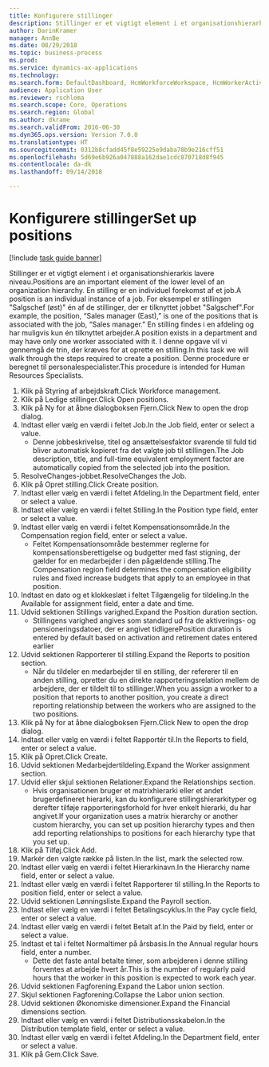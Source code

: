 ```yaml
--- 
title: Konfigurere stillinger
description: Stillinger er et vigtigt element i et organisationshierarkis lavere niveau.
author: DarinKramer
manager: AnnBe
ms.date: 08/29/2018
ms.topic: business-process
ms.prod: 
ms.service: dynamics-ax-applications
ms.technology: 
ms.search.form: DefaultDashboard, HcmWorkforceWorkspace, HcmWorkerActivityChart, HcmAllWorkersListPart, HcmPosition, HcmPositionNewPosition, HcmJobLookup, HcmPositionReportsToDialog, HcmPositionLookup, FinancialDimensionDefaultTemplatesLookup, DimensionLookup
audience: Application User
ms.reviewer: rschloma
ms.search.scope: Core, Operations
ms.search.region: Global
ms.author: dkrame
ms.search.validFrom: 2016-06-30
ms.dyn365.ops.version: Version 7.0.0
ms.translationtype: HT
ms.sourcegitcommit: 0312b8cfadd45f8e59225e9daba78b9e216cff51
ms.openlocfilehash: 5d69e6b926a047888a162dae1cdc870718d8f945
ms.contentlocale: da-dk
ms.lasthandoff: 09/14/2018

---
```

# <a name="set-up-positions"></a><span data-ttu-id="8932c-103">Konfigurere stillinger</span><span class="sxs-lookup"><span data-stu-id="8932c-103">Set up positions</span></span>

[!include [task guide banner](../../includes/task-guide-banner.md)]

<span data-ttu-id="8932c-104">Stillinger er et vigtigt element i et organisationshierarkis lavere niveau.</span><span class="sxs-lookup"><span data-stu-id="8932c-104">Positions are an important element of the lower level of an organization hierarchy.</span></span> <span data-ttu-id="8932c-105">En stilling er en individuel forekomst af et job.</span><span class="sxs-lookup"><span data-stu-id="8932c-105">A position is an individual instance of a job.</span></span> <span data-ttu-id="8932c-106">For eksempel er stillingen "Salgschef (øst)" én af de stillinger, der er tilknyttet jobbet "Salgschef".</span><span class="sxs-lookup"><span data-stu-id="8932c-106">For example, the position, “Sales manager (East),” is one of the positions that is associated with the job, “Sales manager.”</span></span> <span data-ttu-id="8932c-107">En stilling findes i en afdeling og har muligvis kun én tilknyttet arbejder.</span><span class="sxs-lookup"><span data-stu-id="8932c-107">A position exists in a department and may have only one worker associated with it.</span></span> <span data-ttu-id="8932c-108">I denne opgave vil vi gennemgå de trin, der kræves for at oprette en stilling.</span><span class="sxs-lookup"><span data-stu-id="8932c-108">In this task we will walk through the steps required to create a position.</span></span> <span data-ttu-id="8932c-109">Denne procedure er beregnet til personalespecialister.</span><span class="sxs-lookup"><span data-stu-id="8932c-109">This procedure is intended for Human Resources Specialists.</span></span>

1. <span data-ttu-id="8932c-110">Klik på Styring af arbejdskraft.</span><span class="sxs-lookup"><span data-stu-id="8932c-110">Click Workforce management.</span></span>
2. <span data-ttu-id="8932c-111">Klik på Ledige stillinger.</span><span class="sxs-lookup"><span data-stu-id="8932c-111">Click Open positions.</span></span>
3. <span data-ttu-id="8932c-112">Klik på Ny for at åbne dialogboksen Fjern.</span><span class="sxs-lookup"><span data-stu-id="8932c-112">Click New to open the drop dialog.</span></span>
4. <span data-ttu-id="8932c-113">Indtast eller vælg en værdi i feltet Job.</span><span class="sxs-lookup"><span data-stu-id="8932c-113">In the Job field, enter or select a value.</span></span>
    * <span data-ttu-id="8932c-114">Denne jobbeskrivelse, titel og ansættelsesfaktor svarende til fuld tid bliver automatisk kopieret fra det valgte job til stillingen.</span><span class="sxs-lookup"><span data-stu-id="8932c-114">The Job description, title, and full-time equivalent employment factor are automatically copied from the selected job into the position.</span></span>  
5. <span data-ttu-id="8932c-115">ResolveChanges-jobbet.</span><span class="sxs-lookup"><span data-stu-id="8932c-115">ResolveChanges the Job.</span></span>
6. <span data-ttu-id="8932c-116">Klik på Opret stilling.</span><span class="sxs-lookup"><span data-stu-id="8932c-116">Click Create position.</span></span>
7. <span data-ttu-id="8932c-117">Indtast eller vælg en værdi i feltet Afdeling.</span><span class="sxs-lookup"><span data-stu-id="8932c-117">In the Department field, enter or select a value.</span></span>
8. <span data-ttu-id="8932c-118">Indtast eller vælg en værdi i feltet Stilling.</span><span class="sxs-lookup"><span data-stu-id="8932c-118">In the Position type field, enter or select a value.</span></span>
9. <span data-ttu-id="8932c-119">Indtast eller vælg en værdi i feltet Kompensationsområde.</span><span class="sxs-lookup"><span data-stu-id="8932c-119">In the Compensation region field, enter or select a value.</span></span>
    * <span data-ttu-id="8932c-120">Feltet Kompensationsområde bestemmer reglerne for kompensationsberettigelse og budgetter med fast stigning, der gælder for en medarbejder i den pågældende stilling.</span><span class="sxs-lookup"><span data-stu-id="8932c-120">The Compensation region field determines the compensation eligibility rules and fixed increase budgets that apply to an employee in that position.</span></span>  
10. <span data-ttu-id="8932c-121">Indtast en dato og et klokkeslæt i feltet Tilgængelig for tildeling.</span><span class="sxs-lookup"><span data-stu-id="8932c-121">In the Available for assignment field, enter a date and time.</span></span>
11. <span data-ttu-id="8932c-122">Udvid sektionen Stillings varighed.</span><span class="sxs-lookup"><span data-stu-id="8932c-122">Expand the Position duration section.</span></span>
    * <span data-ttu-id="8932c-123">Stillingens varighed angives som standard ud fra de aktiverings- og pensioneringsdatoer, der er angivet tidligere</span><span class="sxs-lookup"><span data-stu-id="8932c-123">Position duration is entered by default based on activation and retirement dates entered earlier</span></span>  
12. <span data-ttu-id="8932c-124">Udvid sektionen Rapporterer til stilling.</span><span class="sxs-lookup"><span data-stu-id="8932c-124">Expand the Reports to position section.</span></span>
    * <span data-ttu-id="8932c-125">Når du tildeler en medarbejder til en stilling, der refererer til en anden stilling, opretter du en direkte rapporteringsrelation mellem de arbejdere, der er tildelt til to stillinger.</span><span class="sxs-lookup"><span data-stu-id="8932c-125">When you assign a worker to a position that reports to another position, you create a direct reporting relationship between the workers who are assigned to the two positions.</span></span>  
13. <span data-ttu-id="8932c-126">Klik på Ny for at åbne dialogboksen Fjern.</span><span class="sxs-lookup"><span data-stu-id="8932c-126">Click New to open the drop dialog.</span></span>
14. <span data-ttu-id="8932c-127">Indtast eller vælg en værdi i feltet Rapportér til.</span><span class="sxs-lookup"><span data-stu-id="8932c-127">In the Reports to field, enter or select a value.</span></span>
15. <span data-ttu-id="8932c-128">Klik på Opret.</span><span class="sxs-lookup"><span data-stu-id="8932c-128">Click Create.</span></span>
16. <span data-ttu-id="8932c-129">Udvid sektionen Medarbejdertildeling.</span><span class="sxs-lookup"><span data-stu-id="8932c-129">Expand the Worker assignment section.</span></span>
17. <span data-ttu-id="8932c-130">Udvid eller skjul sektionen Relationer.</span><span class="sxs-lookup"><span data-stu-id="8932c-130">Expand the Relationships section.</span></span>
    * <span data-ttu-id="8932c-131">Hvis organisationen bruger et matrixhierarki eller et andet brugerdefineret hierarki, kan du konfigurere stillingshierarkityper og derefter tilføje rapporteringsforhold for hver enkelt hierarki, du har angivet.</span><span class="sxs-lookup"><span data-stu-id="8932c-131">If your organization uses a matrix hierarchy or another custom hierarchy, you can set up position hierarchy types and then add reporting relationships to positions for each hierarchy type that you set up.</span></span>  
18. <span data-ttu-id="8932c-132">Klik på Tilføj.</span><span class="sxs-lookup"><span data-stu-id="8932c-132">Click Add.</span></span>
19. <span data-ttu-id="8932c-133">Markér den valgte række på listen.</span><span class="sxs-lookup"><span data-stu-id="8932c-133">In the list, mark the selected row.</span></span>
20. <span data-ttu-id="8932c-134">Indtast eller vælg en værdi i feltet Hierarkinavn.</span><span class="sxs-lookup"><span data-stu-id="8932c-134">In the Hierarchy name field, enter or select a value.</span></span>
21. <span data-ttu-id="8932c-135">Indtast eller vælg en værdi i feltet Rapporterer til stilling.</span><span class="sxs-lookup"><span data-stu-id="8932c-135">In the Reports to position field, enter or select a value.</span></span>
22. <span data-ttu-id="8932c-136">Udvid sektionen Lønningsliste.</span><span class="sxs-lookup"><span data-stu-id="8932c-136">Expand the Payroll section.</span></span>
23. <span data-ttu-id="8932c-137">Indtast eller vælg en værdi i feltet Betalingscyklus.</span><span class="sxs-lookup"><span data-stu-id="8932c-137">In the Pay cycle field, enter or select a value.</span></span>
24. <span data-ttu-id="8932c-138">Indtast eller vælg en værdi i feltet Betalt af.</span><span class="sxs-lookup"><span data-stu-id="8932c-138">In the Paid by field, enter or select a value.</span></span>
25. <span data-ttu-id="8932c-139">Indtast et tal i feltet Normaltimer på årsbasis.</span><span class="sxs-lookup"><span data-stu-id="8932c-139">In the Annual regular hours field, enter a number.</span></span>
    * <span data-ttu-id="8932c-140">Dette det faste antal betalte timer, som arbejderen i denne stilling forventes at arbejde hvert år.</span><span class="sxs-lookup"><span data-stu-id="8932c-140">This is the number of regularly paid hours that the worker in this position is expected to work each year.</span></span>  
26. <span data-ttu-id="8932c-141">Udvid sektionen Fagforening.</span><span class="sxs-lookup"><span data-stu-id="8932c-141">Expand the Labor union section.</span></span>
27. <span data-ttu-id="8932c-142">Skjul sektionen Fagforening.</span><span class="sxs-lookup"><span data-stu-id="8932c-142">Collapse the Labor union section.</span></span>
28. <span data-ttu-id="8932c-143">Udvid sektionen Økonomiske dimensioner.</span><span class="sxs-lookup"><span data-stu-id="8932c-143">Expand the Financial dimensions section.</span></span>
29. <span data-ttu-id="8932c-144">Indtast eller vælg en værdi i feltet Distributionsskabelon.</span><span class="sxs-lookup"><span data-stu-id="8932c-144">In the Distribution template field, enter or select a value.</span></span>
30. <span data-ttu-id="8932c-145">Indtast eller vælg en værdi i feltet Afdeling.</span><span class="sxs-lookup"><span data-stu-id="8932c-145">In the Department field, enter or select a value.</span></span>
31. <span data-ttu-id="8932c-146">Klik på Gem.</span><span class="sxs-lookup"><span data-stu-id="8932c-146">Click Save.</span></span>


